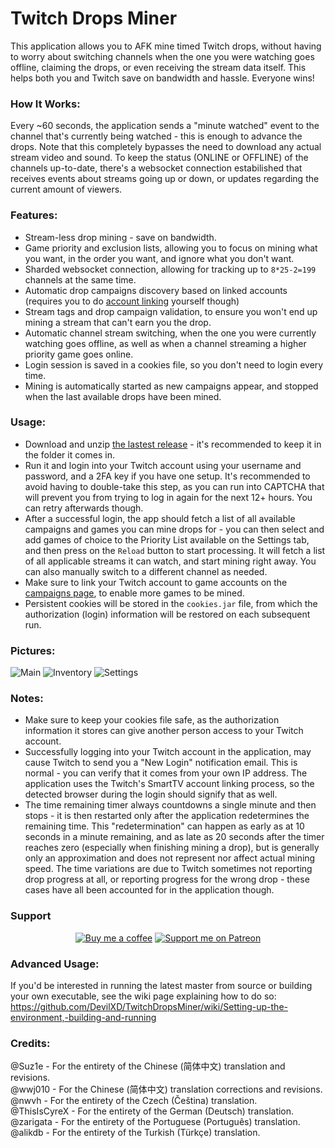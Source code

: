 # Twitch Drops Miner

This application allows you to AFK mine timed Twitch drops, without having to worry about switching channels when the one you were watching goes offline, claiming the drops, or even receiving the stream data itself. This helps both you and Twitch save on bandwidth and hassle. Everyone wins!

### How It Works:

Every ~60 seconds, the application sends a "minute watched" event to the channel that's currently being watched - this is enough to advance the drops. Note that this completely bypasses the need to download any actual stream video and sound. To keep the status (ONLINE or OFFLINE) of the channels up-to-date, there's a websocket connection estabilished that receives events about streams going up or down, or updates regarding the current amount of viewers.

### Features:

- Stream-less drop mining - save on bandwidth.
- Game priority and exclusion lists, allowing you to focus on mining what you want, in the order you want, and ignore what you don't want.
- Sharded websocket connection, allowing for tracking up to `8*25-2=199` channels at the same time.
- Automatic drop campaigns discovery based on linked accounts (requires you to do [account linking](https://www.twitch.tv/drops/campaigns) yourself though)
- Stream tags and drop campaign validation, to ensure you won't end up mining a stream that can't earn you the drop.
- Automatic channel stream switching, when the one you were currently watching goes offline, as well as when a channel streaming a higher priority game goes online.
- Login session is saved in a cookies file, so you don't need to login every time.
- Mining is automatically started as new campaigns appear, and stopped when the last available drops have been mined.

### Usage:

- Download and unzip [the lastest release](https://github.com/DevilXD/TwitchDropsMiner/releases) - it's recommended to keep it in the folder it comes in.
- Run it and login into your Twitch account using your username and password, and a 2FA key if you have one setup. It's recommended to avoid having to double-take this step, as you can run into CAPTCHA that will prevent you from trying to log in again for the next 12+ hours. You can retry afterwards though.
- After a successful login, the app should fetch a list of all available campaigns and games you can mine drops for - you can then select and add games of choice to the Priority List available on the Settings tab, and then press on the `Reload` button to start processing. It will fetch a list of all applicable streams it can watch, and start mining right away. You can also manually switch to a different channel as needed.
- Make sure to link your Twitch account to game accounts on the [campaigns page](https://www.twitch.tv/drops/campaigns), to enable more games to be mined.
- Persistent cookies will be stored in the `cookies.jar` file, from which the authorization (login) information will be restored on each subsequent run.

### Pictures:

![Main](https://user-images.githubusercontent.com/4180725/164298155-c0880ad7-6423-4419-8d73-f3c053730a1b.png)
![Inventory](https://user-images.githubusercontent.com/4180725/164298315-81cae0d2-24a4-4822-a056-154fd763c284.png)
![Settings](https://user-images.githubusercontent.com/4180725/164298391-b13ad40d-3881-436c-8d4c-34e2bbe33a78.png)

### Notes:

- Make sure to keep your cookies file safe, as the authorization information it stores can give another person access to your Twitch account.
- Successfully logging into your Twitch account in the application, may cause Twitch to send you a "New Login" notification email. This is normal - you can verify that it comes from your own IP address. The application uses the Twitch's SmartTV account linking process, so the detected browser during the login should signify that as well.
- The time remaining timer always countdowns a single minute and then stops - it is then restarted only after the application redetermines the remaining time. This "redetermination" can happen as early as at 10 seconds in a minute remaining, and as late as 20 seconds after the timer reaches zero (especially when finishing mining a drop), but is generally only an approximation and does not represent nor affect actual mining speed. The time variations are due to Twitch sometimes not reporting drop progress at all, or reporting progress for the wrong drop - these cases have all been accounted for in the application though.

### Support

<div align="center">

[![Buy me a coffee](https://i.imgur.com/cL95gzE.png)](
    https://www.buymeacoffee.com/DevilXD
)
[![Support me on Patreon](https://i.imgur.com/Mdkb9jq.png)](
    https://www.patreon.com/bePatron?u=26937862
)

</div>

### Advanced Usage:

If you'd be interested in running the latest master from source or building your own executable, see the wiki page explaining how to do so: https://github.com/DevilXD/TwitchDropsMiner/wiki/Setting-up-the-environment,-building-and-running

### Credits:

<!---
Note: When adding a new credits line below, please add two spaces at the end of the previous line,
if they aren't already there. Doing so ensures proper markdown rendering on Github.

• Last line can have them omitted.
• Please ensure your editor won't trim the spaces upon saving the file.
• Please leave a single empty new line at the end of the file.
-->

@Suz1e - For the entirety of the Chinese (简体中文) translation and revisions.  
@wwj010 - For the Chinese (简体中文) translation corrections and revisions.  
@nwvh - For the entirety of the Czech (Čeština) translation.  
@ThisIsCyreX - For the entirety of the German (Deutsch) translation.  
@zarigata - For the entirety of the Portuguese (Português) translation.
@alikdb - For the entirety of the Turkish (Türkçe) translation.

